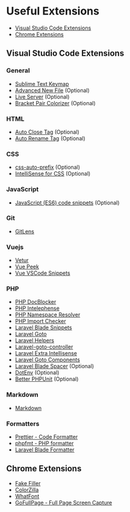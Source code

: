 # Useful Extensions

- [Visual Studio Code Extensions](#visual-studio-code-extensions)
- [Chrome Extensions](#chrome-extensions)

## Visual Studio Code Extensions

### General

- [Sublime Text Keymap](https://marketplace.visualstudio.com/items?itemName=ms-vscode.sublime-keybindings)
- [Advanced New File](https://marketplace.visualstudio.com/items?itemName=patbenatar.advanced-new-file) (Optional)
- [Live Server](https://marketplace.visualstudio.com/items?itemName=ritwickdey.LiveServer) (Optional)
- [Bracket Pair Colorizer](https://marketplace.visualstudio.com/items?itemName=CoenraadS.bracket-pair-colorizer) (Optional)

### HTML

- [Auto Close Tag](https://marketplace.visualstudio.com/items?itemName=formulahendry.auto-close-tag) (Optional)
- [Auto Rename Tag](https://marketplace.visualstudio.com/items?itemName=formulahendry.auto-rename-tag) (Optional)

### CSS

- [css-auto-prefix](https://marketplace.visualstudio.com/items?itemName=sporiley.css-auto-prefix) (Optional)
- [IntelliSense for CSS](https://marketplace.visualstudio.com/items?itemName=Zignd.html-css-class-completion) (Optional)

### JavaScript

- [JavaScript (ES6) code snippets](https://marketplace.visualstudio.com/items?itemName=xabikos.JavaScriptSnippets) (Optional)

### Git

- [GitLens](https://marketplace.visualstudio.com/items?itemName=eamodio.gitlens)

### Vuejs
- [Vetur](https://marketplace.visualstudio.com/items?itemName=octref.vetur)
- [Vue Peek](https://marketplace.visualstudio.com/items?itemName=dariofuzinato.vue-peek)
- [Vue VSCode Snippets](https://marketplace.visualstudio.com/items?itemName=sdras.vue-vscode-snippets)

### PHP

- [PHP DocBlocker](https://marketplace.visualstudio.com/items?itemName=neilbrayfield.php-docblocker)
- [PHP Intelephense](https://marketplace.visualstudio.com/items?itemName=bmewburn.vscode-intelephense-client)
- [PHP Namespace Resolver](https://marketplace.visualstudio.com/items?itemName=MehediDracula.php-namespace-resolver)
- [PHP Import Checker](https://marketplace.visualstudio.com/items?itemName=marabesi.php-import-checker)
- [Laravel Blade Snippets](https://marketplace.visualstudio.com/items?itemName=onecentlin.laravel-blade)
- [Laravel Goto](https://marketplace.visualstudio.com/items?itemName=absszero.vscode-laravel-goto)
- [Laravel Helpers](https://marketplace.visualstudio.com/items?itemName=rafa-acioly.laravel-helpers)
- [Laravel-goto-controller](https://marketplace.visualstudio.com/items?itemName=stef-k.laravel-goto-controller)
- [Laravel Extra Intellisense](https://marketplace.visualstudio.com/items?itemName=amiralizadeh9480.laravel-extra-intellisense)
- [Laravel Goto Components](https://marketplace.visualstudio.com/items?itemName=naoray.laravel-goto-components)
- [Laravel Blade Spacer](https://marketplace.visualstudio.com/items?itemName=austenc.laravel-blade-spacer) (Optional)
- [DotEnv](https://marketplace.visualstudio.com/items?itemName=mikestead.dotenv) (Optional)
- [Better PHPUnit](https://marketplace.visualstudio.com/items?itemName=calebporzio.better-phpunit) (Optional)

### Markdown

- [Markdown](https://marketplace.visualstudio.com/items?itemName=yzhang.markdown-all-in-one)

### Formatters

- [Prettier - Code Formatter](https://marketplace.visualstudio.com/items?itemName=esbenp.prettier-vscode)
- [phpfmt - PHP formatter](https://marketplace.visualstudio.com/items?itemName=kokororin.vscode-phpfmt)
- [Laravel Blade Formatter](https://marketplace.visualstudio.com/items?itemName=shufo.vscode-blade-formatter)

## Chrome Extensions

- [Fake Filler](https://chrome.google.com/webstore/detail/fake-filler/bnjjngeaknajbdcgpfkgnonkmififhfo?hl=en)
- [ColorZilla](https://chrome.google.com/webstore/detail/colorzilla/bhlhnicpbhignbdhedgjhgdocnmhomnp?hl=en)
- [WhatFont](https://chrome.google.com/webstore/detail/whatfont/jabopobgcpjmedljpbcaablpmlmfcogm?hl=en)
- [GoFullPage - Full Page Screen Capture](https://chrome.google.com/webstore/detail/gofullpage-full-page-scre/fdpohaocaechififmbbbbbknoalclacl?hl=en)
